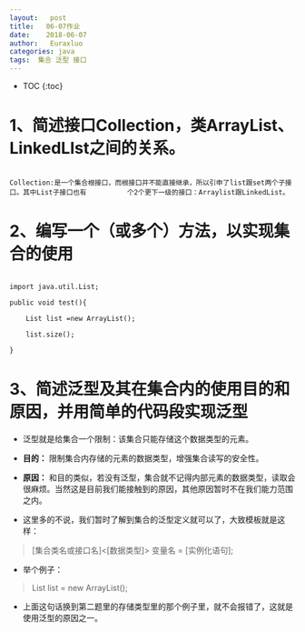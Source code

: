 ```yaml
---
layout:   post          
title:   06-07作业 
date:    2018-06-07       
author:   Euraxluo           
categories: java
tags:  集合 泛型 接口
---
```

* TOC
{:toc}



# 1、简述接口Collection，类ArrayList、LinkedLIst之间的关系。

```

Collection:是一个集合根接口，而根接口并不能直接继承，所以引申了list跟set两个子接口。其中List子接口也有			个2个更下一级的接口：Arraylist跟LinkedList。

```





# 2、编写一个（或多个）方法，以实现集合的使用



```

import java.util.List;

public void test(){

    List list =new ArrayList();

    list.size();

}

```



# 3、简述泛型及其在集合内的使用目的和原因，并用简单的代码段实现泛型





- 泛型就是给集合一个限制：该集合只能存储这个数据类型的元素。

- **目的：** 限制集合内存储的元素的数据类型，增强集合读写的安全性。

- **原因：** 和目的类似，若没有泛型，集合就不记得内部元素的数据类型，读取会很麻烦。当然这是目前我们能接触到的原因，其他原因暂时不在我们能力范围之内。

- 这里多的不说，我们暂时了解到集合的泛型定义就可以了，大致模板就是这样：  



> [集合类名或接口名]<[数据类型]> 变量名 = [实例化语句];



- 举个例子：



> List<String> list = new ArrayList();



- 上面这句话换到第二题里的存储类型里的那个例子里，就不会报错了，这就是使用泛型的原因之一。

